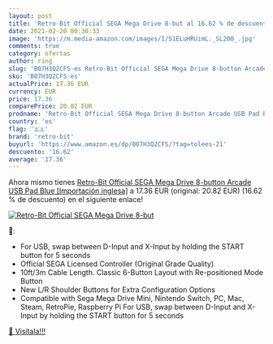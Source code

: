 ```yaml
---
layout: post
title: 'Retro-Bit Official SEGA Mega Drive 8-but al 16.62 % de descuento'
date: 2021-02-20 00:30:33
image: 'https://m.media-amazon.com/images/I/51ELuHRUimL._SL200_.jpg'
comments: true
category: ofertas
author: ring
slug: 'B07H3Q2CFS-es Retro-Bit Official SEGA Mega Drive 8-button Arcade USB Pad...'
sku: 'B07H3Q2CFS-es'
actualPrice: 17.36 EUR
currency: EUR
price: 17.36
comparePrice: 20.82 EUR
prodname: 'Retro-Bit Official SEGA Mega Drive 8-button Arcade USB Pad Blue [Importación inglesa]'
country: 'es'
flag: '🇪🇸'
brand: 'retro-bit'
buyurl: 'https://www.amazon.es/dp/B07H3Q2CFS/?tag=tolees-21'
descuento: '16.62'
average: '17.36'
---
```


Ahora mismo tienes [Retro-Bit Official SEGA Mega Drive 8-button Arcade USB Pad Blue [Importación inglesa]](https://www.amazon.es/dp/B07H3Q2CFS/?tag=tolees-21) a 17.36 EUR (original: 20.82 EUR) (16.62 %  de descuento) en el siguiente enlace!

[![Retro-Bit Official SEGA Mega Drive 8-but](https://m.media-amazon.com/images/I/51ELuHRUimL._SL200_.jpg)](https://www.amazon.es/dp/B07H3Q2CFS/?tag=tolees-21)

🔎:

- For USB, swap between D-Input and X-Input by holding the START button for 5 seconds
- Official SEGA Licensed Controller (Original Grade Quality)
- 10ft/3m Cable Length. Classic 6-Button Layout with Re-positioned Mode Button
- New L/R Shoulder Buttons for Extra Configuration Options
- Compatible with Sega Mega Drive Mini, Nintendo Switch, PC, Mac, Steam, RetroPie, Raspberry Pi For USB, swap between D-Input and X-Input by holding the START button for 5 seconds

[🛒 Visítala!!!](https://www.amazon.es/dp/B07H3Q2CFS/?tag=tolees-21)
